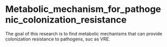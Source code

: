 # Metabolic_mechanism_for_pathogenic_colonization_resistance

The goal of this research is to find metabolic mechanisms that can provide colonization resistance to pathogens, suc as VRE.
